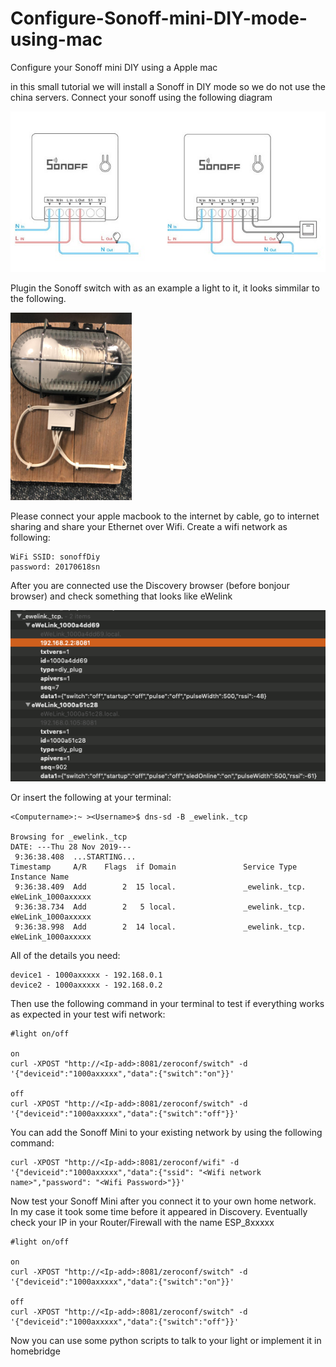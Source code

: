 # Configure-Sonoff-mini-DIY-mode-using-mac
Configure your Sonoff mini DIY using a Apple mac

in this small tutorial we will install a Sonoff in DIY mode so we do not use the china servers.
Connect your sonoff using the following diagram

![Sonoff-MINI-Wiring-Diagram](Sonoff-MINI-Wiring-Diagram.jpg)

Plugin the Sonoff switch with as an example a light to it, it looks simmilar to the following.

![Sonoff-wired](Sonoff-wired.png)

Please connect your apple macbook to the internet by cable, go to internet sharing and share your Ethernet over Wifi. Create a wifi network as following:

```
WiFi SSID: sonoffDiy
password: 20170618sn
```
After you are connected use the Discovery browser (before bonjour browser) and check something that looks like eWelink

![Sonoff-Discovery](Sonoff-Discovery.png)


Or insert the following at your terminal:
```
<Computername>:~ ><Username>$ dns-sd -B _ewelink._tcp

Browsing for _ewelink._tcp
DATE: ---Thu 28 Nov 2019---
 9:36:38.408  ...STARTING...
Timestamp     A/R    Flags  if Domain               Service Type         Instance Name
 9:36:38.409  Add        2  15 local.               _ewelink._tcp.       eWeLink_1000axxxxx
 9:36:38.734  Add        2   5 local.               _ewelink._tcp.       eWeLink_1000axxxxx
 9:36:38.998  Add        2  14 local.               _ewelink._tcp.       eWeLink_1000axxxxx
```

All of the details you need:
```
device1 - 1000axxxxx - 192.168.0.1
device2 - 1000axxxxx - 192.168.0.2
```

Then use the following command in your terminal to test if everything works as expected in your test wifi network:
```
#light on/off

on
curl -XPOST "http://<Ip-add>:8081/zeroconf/switch" -d '{"deviceid":"1000axxxxx","data":{"switch":"on"}}'

off
curl -XPOST "http://<Ip-add>:8081/zeroconf/switch" -d '{"deviceid":"1000axxxxx","data":{"switch":"off"}}'
```

You can add the Sonoff Mini to your existing network by using the following command:

```
curl -XPOST "http://<Ip-add>:8081/zeroconf/wifi" -d '{"deviceid":"1000axxxxx","data":{"ssid": "<Wifi network name>","password": "<Wifi Password>"}}'
```

Now test your Sonoff Mini after you connect it to your own home network. In my case it took some time before it appeared in Discovery. Eventually check your IP in your Router/Firewall with the name ESP_8xxxxx

```
#light on/off

on
curl -XPOST "http://<Ip-add>:8081/zeroconf/switch" -d '{"deviceid":"1000axxxxx","data":{"switch":"on"}}'

off
curl -XPOST "http://<Ip-add>:8081/zeroconf/switch" -d '{"deviceid":"1000axxxxx","data":{"switch":"off"}}'
```

Now you can use some python scripts to talk to your light or implement it in homebridge
